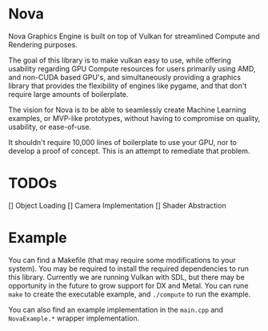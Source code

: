# Nova
Nova Graphics Engine is built on top of Vulkan for streamlined Compute and Rendering purposes.

The goal of this library is to make vulkan easy to use, while offering usability regarding GPU Compute resources for users primarily using AMD, and non-CUDA based GPU's, and simultaneously providing a graphics library that provides the flexibility of engines like pygame, and  that don't require large amounts of boilerplate.

The vision for Nova is to be able to seamlessly create Machine Learning examples, or MVP-like prototypes, without having to compromise on quality, usability, or ease-of-use.

It shouldn't require 10,000 lines of boilerplate to use your GPU, nor to develop a proof of concept. This is an attempt to remediate that problem.

# TODOs
  [] Object Loading
  [] Camera Implementation
  [] Shader Abstraction

# Example
You can find a Makefile (that may require some modifications to your system). You may be required to install the required dependencies to run this library. Currently we are running Vulkan with SDL, but there may be opportunity in the future to grow support for DX and Metal. You can rune `make` to create the executable example, and `./compute` to run the example.

You can also find an example implementation in the `main.cpp` and `NovaExample.*` wrapper implementation.
